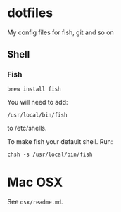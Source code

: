 # dotfiles

My config files for fish, git and so on

## Shell

### Fish

```properties
brew install fish
```

You will need to add:

```properties
/usr/local/bin/fish
```

to /etc/shells.

To make fish your default shell. Run:

```properties
chsh -s /usr/local/bin/fish
```

# Mac OSX

See `osx/readme.md`.

